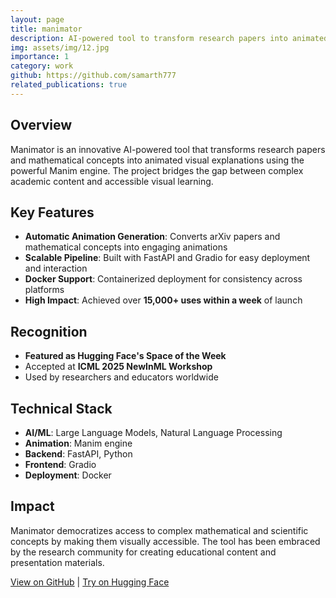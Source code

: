 ```yaml
---
layout: page
title: manimator
description: AI-powered tool to transform research papers into animated visual explanations
img: assets/img/12.jpg
importance: 1
category: work
github: https://github.com/samarth777
related_publications: true
---
```


## Overview

Manimator is an innovative AI-powered tool that transforms research papers and mathematical concepts into animated visual explanations using the powerful Manim engine. The project bridges the gap between complex academic content and accessible visual learning.

## Key Features

- **Automatic Animation Generation**: Converts arXiv papers and mathematical concepts into engaging animations
- **Scalable Pipeline**: Built with FastAPI and Gradio for easy deployment and interaction
- **Docker Support**: Containerized deployment for consistency across platforms
- **High Impact**: Achieved over **15,000+ uses within a week** of launch

## Recognition

- **Featured as Hugging Face's Space of the Week**
- Accepted at **ICML 2025 NewInML Workshop**
- Used by researchers and educators worldwide

## Technical Stack

- **AI/ML**: Large Language Models, Natural Language Processing
- **Animation**: Manim engine
- **Backend**: FastAPI, Python
- **Frontend**: Gradio
- **Deployment**: Docker

## Impact

Manimator democratizes access to complex mathematical and scientific concepts by making them visually accessible. The tool has been embraced by the research community for creating educational content and presentation materials.

[View on GitHub](https://github.com/samarth777) | [Try on Hugging Face](https://huggingface.co)

